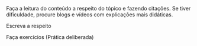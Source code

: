 

Faça a leitura do conteúdo a respeito do tópico e fazendo citações. 
Se tiver dificuldade, procure blogs e vídeos com explicações mais didáticas.

Escreva a respeito

Faça exercícios (Prática deliberada)